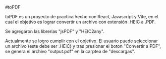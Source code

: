 #toPDF

toPDF es un proyecto de practica hecho con React, Javascript y Vite, en el cual el objetivo es lograr convertir un archivo con extensión .HEIC a .PDF.

Se agregaron las librerias "jsPDF" y "HEIC2any".

Actualmente se logro cumplir con el objetivo.
El usuario puede seleccionar un archivo (este debe ser .HEIC) y tras presionar el boton "Convertir a PDF", se genera el archivo "output.pdf" en la carptea de "descargas".
